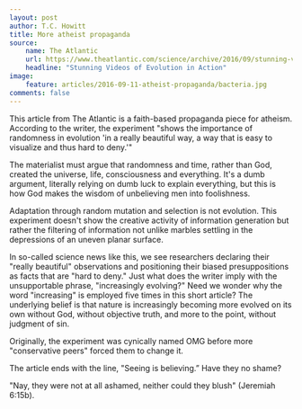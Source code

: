 ```yaml
---
layout: post
author: T.C. Howitt
title: More atheist propaganda
source:
    name: The Atlantic
    url: https://www.theatlantic.com/science/archive/2016/09/stunning-videos-of-evolution-in-action/499136/
    headline: "Stunning Videos of Evolution in Action"
image:
    feature: articles/2016-09-11-atheist-propaganda/bacteria.jpg
comments: false
---
```


This article from The Atlantic is a faith-based propaganda piece for atheism. According to the writer, the experiment "shows the importance of randomness in evolution 'in a really beautiful way, a way that is easy to visualize and thus hard to deny.'"

The materialist must argue that randomness and time, rather than God, created the universe, life, consciousness and everything. It's a dumb argument, literally relying on dumb luck to explain everything, but this is how God makes the wisdom of unbelieving men into foolishness.

Adaptation through random mutation and selection is not evolution. This experiment doesn't show the creative activity of information generation but rather the filtering of information not unlike marbles settling in the depressions of an uneven planar surface.

In so-called science news like this, we see researchers declaring their "really beautiful" observations and positioning their biased presuppositions as facts that are "hard to deny." Just what does the writer imply with the unsupportable phrase, "increasingly evolving?" Need we wonder why the word "increasing" is employed five times in this short article? The underlying belief is that nature is increasingly becoming more evolved on its own without God, without objective truth, and more to the point, without judgment of sin.

Originally, the experiment was cynically named OMG before more "conservative peers" forced them to change it.

The article ends with the line, "Seeing is believing.” Have they no shame?

"Nay, they were not at all ashamed, neither could they blush" (Jeremiah 6:15b).
